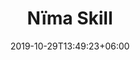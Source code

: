 ---
title: "Nïma Skill"
date: 2019-10-29T13:49:23+06:00
draft: false

# image
image: ""

# meta description
description: "this is meta description"

#Presskit
presskit: "presskit"
PsURL: ""

# type
type : "artists"
---